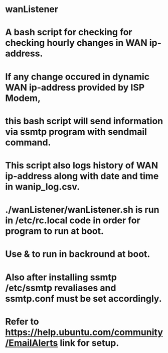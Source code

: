 # wanListener

# A bash script for checking for checking hourly changes in WAN ip-address.
# If any change occured in dynamic WAN ip-address provided by ISP Modem,
# this bash script will send information via ssmtp program with sendmail command.
# This script also logs history of WAN ip-address along with date and time in wanip_log.csv.
# ./wanListener/wanListener.sh is run in /etc/rc.local code in order for program to run at boot.
# Use & to run in backround at boot.
# Also after installing ssmtp /etc/ssmtp revaliases and ssmtp.conf must be set accordingly.
# Refer to https://help.ubuntu.com/community/EmailAlerts link for setup.
